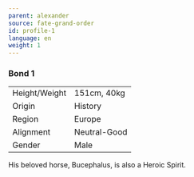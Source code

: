 ```yaml
---
parent: alexander
source: fate-grand-order
id: profile-1
language: en
weight: 1
---
```


### Bond 1

<table>
  <tr><td>Height/Weight</td><td>151cm, 40kg</td></tr>
  <tr><td>Origin</td><td>History</td></tr>
  <tr><td>Region</td><td>Europe</td></tr>
  <tr><td>Alignment</td><td>Neutral-Good</td></tr>
  <tr><td>Gender</td><td>Male</td></tr>
</table>

His beloved horse, Bucephalus, is also a Heroic Spirit.
